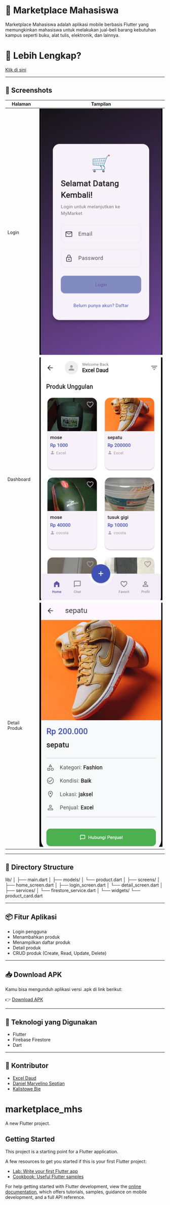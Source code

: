 
# 📱 Marketplace Mahasiswa

Marketplace Mahasiswa adalah aplikasi mobile berbasis Flutter yang memungkinkan mahasiswa untuk melakukan jual-beli barang kebutuhan kampus seperti buku, alat tulis, elektronik, dan lainnya.

# 📄 Lebih Lengkap?

[Klik di sini](https://dent-bag-f72.notion.site/MyMarket-23e40d42b1ed808497a7f9e31dafb2a5?source=copy_link)

---

## 📸 Screenshots

| Halaman | Tampilan |
|--------|----------|
| Login | ![Login Screenshot](screenshots/login.png) |
| Dashboard | ![Dashboard Screenshot](screenshots/dashboard.png) |
| Detail Produk | ![Detail Screenshot](screenshots/detail.png) |


---

## 📁 Directory Structure

lib/
│
├── main.dart
│
├── models/
│ └── product.dart
│
├── screens/
│ ├── home_screen.dart
│ ├── login_screen.dart
│ └── detail_screen.dart
│
├── services/
│ └── firestore_service.dart
│
└── widgets/
└── product_card.dart

---

## 📦 Fitur Aplikasi

- Login pengguna
- Menambahkan produk
- Menampilkan daftar produk
- Detail produk
- CRUD produk (Create, Read, Update, Delete)

---

## 📥 Download APK

Kamu bisa mengunduh aplikasi versi .apk di link berikut:

👉 [Download APK](https://drive.google.com/drive/folders/1mFZ3VZuO7fjVhnij-TQSvnQI5Ck9p9Uf?usp=drive_link)


---

## 🚀 Teknologi yang Digunakan

- Flutter
- Firebase Firestore
- Dart

---

## 🙌 Kontributor

- [Excel Daud](https://github.com/ExceldaudMassi-Star)
- [Daniel Marvelino Septian](https://github.com/vlinno)
- [Kalistowe Bie](https://github.com/kalistow)

# marketplace_mhs

A new Flutter project.

## Getting Started

This project is a starting point for a Flutter application.

A few resources to get you started if this is your first Flutter project:

- [Lab: Write your first Flutter app](https://docs.flutter.dev/get-started/codelab)
- [Cookbook: Useful Flutter samples](https://docs.flutter.dev/cookbook)

For help getting started with Flutter development, view the
[online documentation](https://docs.flutter.dev/), which offers tutorials,
samples, guidance on mobile development, and a full API reference.